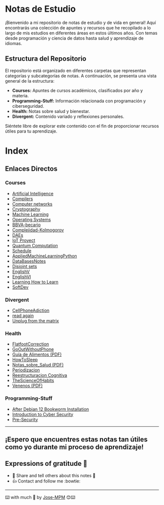 # Notas de Estudio

¡Bienvenido a mi repositorio de notas de estudio y de vida en general! Aquí encontrarás una colección de apuntes y recursos que he recopilado a lo largo de mis estudios en diferentes áreas en estos últimos años. Con temas desde programación y ciencia de datos hasta salud y aprendizaje de idiomas.

## Estructura del Repositorio

El repositorio está organizado en diferentes carpetas que representan categorías y subcategorías de notas. A continuación, se presenta una vista general de la estructura:

- **Courses:** Apuntes de cursos académicos, clasificados por año y materia.
- **Programming-Stuff:** Información relacionada con programación y ciberseguridad.
- **Health:** Notas sobre salud y bienestar.
- **Divergent:** Contenido variado y reflexiones personales.

Siéntete libre de explorar este contenido con el fin de proporcionar recursos útiles para tu aprendizaje. 

# Index
## Enlaces Directos

### Courses

- [Artificial Intelligence](Courses/2023-1/Artificial%20Intelligence.md)
- [Compilers](Courses/2023-1/Compilers.md)
- [Computer networks](Courses/2023-1/Computer%20networks.md)
- [Cryptography](Courses/2023-1/Cryptography.md)
- [Machine Learning](Courses/2023-1/Machine%20Learning.md)
- [Operating Systems](Courses/2023-1/Operating%20Systems.md)
- [BBVA-becario](Courses/2024-1/BBVA-becario.md)
- [Complejidad-Kolmogorov](Courses/2024-1/Complejidad-Kolmogorov.md)
- [DAEs](Courses/2024-1/DAEs.md)
- [IoT Proyect](Courses/2024-1/IoT%20Proyect.md)
- [Quantum Computation](Courses/2024-1/Quantum-Computation.md)
- [Schedule](Courses/2024-1/Schedule.md)
- [AppliedMachineLearningPython](Courses/AppliedMachineLearningPython/AppliedMachineLearningPython.md)
- [DataBasesNotes](Courses/DataBasesNotes/DataBasesNotes.md)
- [Disjoint sets](Courses/Disjoint%20sets.md)
- [EnglishV](Courses/EnglishV/EnglishV.md)
- [EnglishVI](Courses/EnglishVI/EnglishVI.md)
- [Learning How to Learn](Courses/Learning%20How%20to%20Learn.md)
- [SoftDev](Courses/SoftDev/SoftDev.md)

### Divergent

- [CellPhoneAdiction](Divergent/CellPhoneAdiction.md)
- [read again](Divergent/read%20again.md)
- [Unplug from the matrix](Divergent/Unplug%20from%20the%20matrix.md)

### Health

- [FlatfootCorrection](Health/FlatfootCorrection.md)
- [GoOutWithoutPhone](Health/GoOutWithoutPhone.md)
- [Guía de Alimentos (PDF)](Health/guia-alimentos.pdf)
- [HowToSleep](Health/HowToSleep.md)
- [Notas_sobre_Salud (PDF)](Health/Notas_sobre_Salud.pdf)
- [Periodizacion](Health/Periodizacion.md)
- [Reestructuracion Cognitiva](Health/Reestructuracion%20Cognitiva.md)
- [TheScienceOfHabits](Health/TheScienceOfHabits.md)
- [Venenos (PDF)](Health/Venenos.pdf)

### Programming-Stuff

- [After Debian 12 Bookworm Installation](Programming-Stuff/After-Debian-12-Bookworm-Instalation.md)
- [Introduction to Cyber Security](Programming-Stuff/Introduction%20to%20Cyber%20Security.md)
- [Pre-Security](Programming-Stuff/Pre-Security.md)

-----
¡Espero que encuentres estas notas tan útiles como yo durante mi proceso de aprendizaje!
------

## Expressions of gratitude 🎁
* :punch: Share and tell others about this notes 📢
* :+1: Contact and follow me :bowtie:
------
⌨️ with much :purple_heart: by [Jose-MPM](https://github.com/Jose-MPM) 😊⌨️
